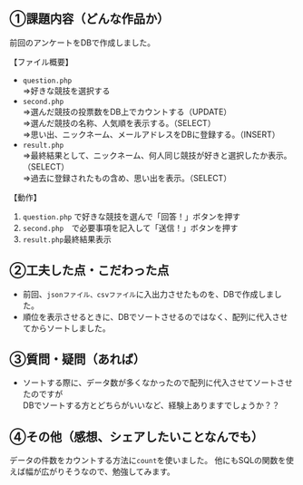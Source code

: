 ## ①課題内容（どんな作品か）

前回のアンケートをDBで作成しました。

【ファイル概要】
- ```question.php```  <br>
    ⇒好きな競技を選択する
- ```second.php```  <br>
    ⇒選んだ競技の投票数をDB上でカウントする（UPDATE）<br>
    ⇒選んだ競技の名称、人気順を表示する。（SELECT）<br>
    ⇒思い出、ニックネーム、メールアドレスをDBに登録する。（INSERT）
- ```result.php```  <br>
    ⇒最終結果として、ニックネーム、何人同じ競技が好きと選択したか表示。 （SELECT）<br>
    ⇒過去に登録されたもの含め、思い出を表示。（SELECT）


【動作】
1. ```question.php``` で好きな競技を選んで「回答！」ボタンを押す
2. ```second.php```　で必要事項を記入して「送信！」ボタンを押す
3. ```result.php```最終結果表示


## ②工夫した点・こだわった点

- 前回、```jsonファイル、csvファイル```に入出力させたものを、DBで作成しました。
- 順位を表示させるときに、DBでソートさせるのではなく、配列に代入させてからソートしました。

## ③質問・疑問（あれば）

- ソートする際に、データ数が多くなかったので配列に代入させてソートさせたのですが<br>
  DBでソートする方とどちらがいいなど、経験上ありますでしょうか？？

## ④その他（感想、シェアしたいことなんでも）

データの件数をカウントする方法に```count```を使いました。
他にもSQLの関数を使えば幅が広がりそうなので、勉強してみます。
